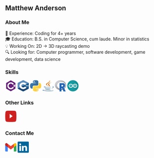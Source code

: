 ## Matthew Anderson

### About Me
📖 Experience: Coding for 4+ years\
🎓 Education: B.S. in Computer Science, cum laude. Minor in statistics\
💡 Working On: 2D -> 3D raycasting demo\
🔍 Looking for: Computer programmer, software development, game development, data science


### Skills

<a href="https://dotnet.microsoft.com/en-us/languages/csharp" target="_blank" rel="noreferrer">
<img src="https://github.com/TechnoBro03/TechnoBro03/blob/main/icons/csharp.svg" width="36" height="36" alt="C#" /></a>

<a href="https://cplusplus.com/" target="_blank" rel="noreferrer">
<img src="https://github.com/TechnoBro03/TechnoBro03/blob/main/icons/cpp.svg" width="36" height="36" alt="C++" /></a>

<a href="https://www.python.org/" target="_blank" rel="noreferrer">
<img src="https://github.com/TechnoBro03/TechnoBro03/blob/main/icons/python.svg" width="36" height="36" alt="Python" /></a>

<a href="https://docs.oracle.com/en/java/" target="_blank" rel="noreferrer">
<img src="https://github.com/TechnoBro03/TechnoBro03/blob/main/icons/java.svg" width="36" height="36" alt="Java" /></a>

<a href="https://www.r-project.org/" target="_blank" rel="noreferrer">
<img src="https://github.com/TechnoBro03/TechnoBro03/blob/main/icons/r.svg" width="36" height="36" alt="R" /></a>

<a href="https://www.arduino.cc/" target="_blank" rel="noreferrer">
<img src="https://github.com/TechnoBro03/TechnoBro03/blob/main/icons/arduino-round.svg" width="36" height="36" alt="Arduino" /></a>

### Other Links
<a href="https://youtube.com/@technobro03" target="_blank" rel="noreferrer">
<img src="https://github.com/TechnoBro03/TechnoBro03/blob/main/icons/youtube.svg" width="36" height="36" alt="Youtube" /></a>

### Contact Me
<a href="mailto:MatthewAnderson.wi@gmail.com" target="_blank" rel="noreferrer">
<img src="https://github.com/TechnoBro03/TechnoBro03/blob/main/icons/gmail.svg" width="36" height="36" alt="Email" /></a>
<a href="https://www.linkedin.com/in/mister-matthew-anderson" target="_blank" rel="noreferrer">
<img src="https://github.com/TechnoBro03/TechnoBro03/blob/main/icons/linkedin.svg" width="36" height="36" alt="LinkedIn" /></a>
